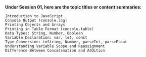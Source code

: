 **Under Session 01, here are the topic titles or content summaries:**

	Introduction to JavaScript
	Console Output (console.log)
	Printing Objects and Arrays
	Printing in Table Format (console.table)
	Data Types: String, Number, Boolean
	Variable Declaration: var, let, const
	Type Conversion: toString, Number, parseInt, parseFloat
	Understanding Variable Scope and Reassignment
	Difference Between Concatenation and Addition
